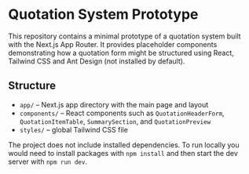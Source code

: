 # Quotation System Prototype

This repository contains a minimal prototype of a quotation system built with the Next.js App Router. It provides placeholder components demonstrating how a quotation form might be structured using React, Tailwind CSS and Ant Design (not installed by default).

## Structure
- `app/` – Next.js app directory with the main page and layout
- `components/` – React components such as `QuotationHeaderForm`, `QuotationItemTable`, `SummarySection`, and `QuotationPreview`
- `styles/` – global Tailwind CSS file

The project does not include installed dependencies. To run locally you would need to install packages with `npm install` and then start the dev server with `npm run dev`.
